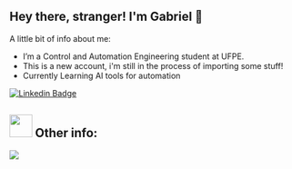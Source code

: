 ## Hey there, stranger! I'm Gabriel 👋
  A little bit of info about me:
-  I’m a Control and Automation Engineering student at UFPE.
-  This is a new account, i'm still in the process of importing some stuff!
-  Currently Learning AI tools for automation 



[![Linkedin Badge](https://img.shields.io/badge/-LucasGabriel-blue?style=flat-square&logo=Linkedin&logoColor=white&link=https://www.linkedin.com/in/lucas-gabriel-91b0021b1/)](https://www.linkedin.com/in/lucas-gabriel-91b0021b1/)


##  <img src="https://media.giphy.com/media/WUlplcMpOCEmTGBtBW/giphy.gif" width="40"> **Other info:**
  <a href="https://github.com/LucasGabrielfl0/github-readme-stats">
    <img align="center" src="https://github-readme-stats.anuraghazra1.vercel.app/api/top-langs/?username=LucasGabrielfl0&layout=compact&theme=dark&langs_count=6" />
  </a>
